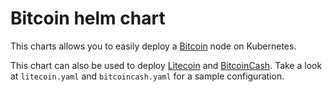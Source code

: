 # Bitcoin helm chart

This charts allows you to easily deploy a [Bitcoin](https://bitcoin.org/) node on Kubernetes.

This chart can also be used to deploy [Litecoin](https://litecoin.com) and [BitcoinCash](https://bitcoincash.org).
Take a look at `litecoin.yaml` and `bitcoincash.yaml` for a sample configuration.